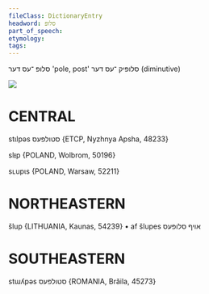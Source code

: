 ```yaml
---
fileClass: DictionaryEntry
headword: סלופּ
part_of_speech: 
etymology: 
tags: 
---
```

סלופּ
־עס
דער
'pole, post'
סלופּיק
־עס
דער
(diminutive)

![](https://ia802902.us.archive.org/9/items/Yiddish-Dialect-Maps/Herzog5-4-6-VowelInRecentLoandwordsKulesSlupesShmucik-168.jpg)

CENTRAL
========

stɩlpəs סטולפּעס {ETCP, Nyzhnya Apsha, 48233}

slᵻp {POLAND, Wolbrom, 50196}

sʟupɩs {POLAND, Warsaw, 52211}

NORTHEASTERN
==============

šlup {LITHUANIA, Kaunas, 54239}
	•	af šlupes אויף סלופּעס

SOUTHEASTERN
==============

stɯʎpəs סטולפּעס {ROMANIA, Brăila, 45273}
